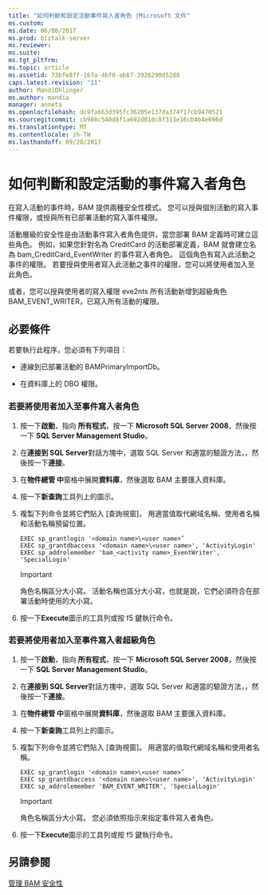 ```yaml
---
title: "如何判斷和設定活動事件寫入者角色 |Microsoft 文件"
ms.custom: 
ms.date: 06/08/2017
ms.prod: biztalk-server
ms.reviewer: 
ms.suite: 
ms.tgt_pltfrm: 
ms.topic: article
ms.assetid: 73bfe8ff-167a-4bf0-ab87-3926290d52d8
caps.latest.revision: "11"
author: MandiOhlinger
ms.author: mandia
manager: anneta
ms.openlocfilehash: dc9fa663d395fc36205e137da374f17cb9470521
ms.sourcegitcommit: cb908c540d8f1a692d01dc8f313e16cb4b4e696d
ms.translationtype: MT
ms.contentlocale: zh-TW
ms.lasthandoff: 09/20/2017
---
```

# <a name="how-to-determine-and-set-event-writer-roles-for-activities"></a>如何判斷和設定活動的事件寫入者角色
在寫入活動的事件時，BAM 提供兩種安全性模式。 您可以授與個別活動的寫入事件權限，或授與所有已部署活動的寫入事件權限。  
  
 活動層級的安全性是由活動事件寫入者角色提供，當您部署 BAM 定義時可建立這些角色。 例如，如果您針對名為 CreditCard 的活動部署定義，BAM 就會建立名為 bam_CreditCard_EventWriter 的事件寫入者角色。 這個角色有寫入此活動之事件的權限。 若要授與使用者寫入此活動之事件的權限，您可以將使用者加入至此角色。  
  
 或者，您可以授與使用者的寫入權限 eve2nts 所有活動新增到超級角色 BAM_EVENT_WRITER，已寫入所有活動的權限。  
  
## <a name="prerequisites"></a>必要條件  
 若要執行此程序，您必須有下列項目：  
  
-   連線到已部署活動的 BAMPrimaryImportDb。  
  
-   在資料庫上的 DBO 權限。  
  
### <a name="to-add-a-user-to-an-event-writer-role"></a>若要將使用者加入至事件寫入者角色  
  
1.  按一下**啟動**，指向 **所有程式**，按一下  **Microsoft SQL Server 2008**，然後按一下  **SQL Server Management Studio**。  
  
2.  在**連接到 SQL Server**對話方塊中，選取 SQL Server 和適當的驗證方法，，然後按一下**連接**。  
  
3.  在**物件總管 中**窗格中展開**資料庫**，然後選取 BAM 主要匯入資料庫。  
  
4.  按一下**新查詢**工具列上的圖示。  
  
5.  複製下列命令並將它們貼入 [查詢視窗]。 用適當值取代網域名稱、使用者名稱和活動名稱預留位置。  
  
    ```  
    EXEC sp_grantlogin '<domain name>\<user name>’  
    EXEC sp_grantdbaccess '<domain name>\<user name>', 'ActivityLogin'  
    EXEC sp_addrolemember 'bam_<activity name>_EventWriter', 'SpecialLogin'  
    ```  
  
    > [!IMPORTANT]
    >  角色名稱區分大小寫。 活動名稱也區分大小寫，也就是說，它們必須符合在部署活動時使用的大小寫。  
  
6.  按一下**Execute**圖示的工具列或按 f5 鍵執行命令。  
  
### <a name="to-add-a-user-to-an-event-writer-super-role"></a>若要將使用者加入至事件寫入者超級角色  
  
1.  按一下**啟動**，指向 **所有程式**，按一下  **Microsoft SQL Server 2008**，然後按一下  **SQL Server Management Studio**。  
  
2.  在**連接到 SQL Server**對話方塊中，選取 SQL Server 和適當的驗證方法，，然後按一下**連接**。  
  
3.  在**物件總管 中**窗格中展開**資料庫**，然後選取 BAM 主要匯入資料庫。  
  
4.  按一下**新查詢**工具列上的圖示。  
  
5.  複製下列命令並將它們貼入 [查詢視窗]。 用適當的值取代網域名稱和使用者名稱。  
  
    ```  
    EXEC sp_grantlogin '<domain name>\<user name>’  
    EXEC sp_grantdbaccess '<domain name>\<user name>', 'ActivityLogin'  
    EXEC sp_addrolemember 'BAM_EVENT_WRITER', 'SpecialLogin'  
    ```  
  
    > [!IMPORTANT]
    >  角色名稱區分大小寫。 您必須依照指示來指定事件寫入者角色。  
  
6.  按一下**Execute**圖示的工具列或按 f5 鍵執行命令。  
  
## <a name="see-also"></a>另請參閱  
 [管理 BAM 安全性](../core/managing-bam-security.md)